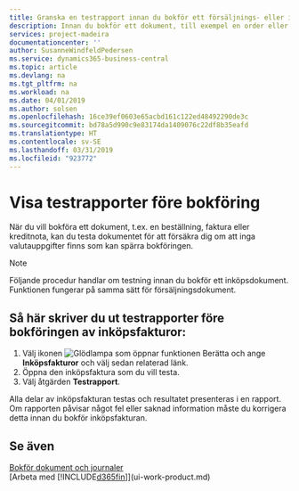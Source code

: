 ```yaml
---
title: Granska en testrapport innan du bokför ett försäljnings- eller inköpsdokument | Microsoft Docs
description: Innan du bokför ett dokument, till exempel en order eller kreditnota, kan du testa och granska den att söka efter fel som kan förhindra bokföring.
services: project-madeira
documentationcenter: ''
author: SusanneWindfeldPedersen
ms.service: dynamics365-business-central
ms.topic: article
ms.devlang: na
ms.tgt_pltfrm: na
ms.workload: na
ms.date: 04/01/2019
ms.author: solsen
ms.openlocfilehash: 16ce39ef0603e65acbd161c122ed48492290de3c
ms.sourcegitcommit: bd78a5d990c9e83174da1409076c22df8b35eafd
ms.translationtype: HT
ms.contentlocale: sv-SE
ms.lasthandoff: 03/31/2019
ms.locfileid: "923772"
---
```

# <a name="view-test-reports-before-posting"></a>Visa testrapporter före bokföring
När du vill bokföra ett dokument, t.ex. en beställning, faktura eller kreditnota, kan du testa dokumentet för att försäkra dig om att inga valutauppgifter finns som kan spärra bokföringen.

> [!NOTE]  
>   Följande procedur handlar om testning innan du bokför ett inköpsdokument. Funktionen fungerar på samma sätt för försäljningsdokument.

## <a name="to-print-a-test-report-before-posting-a-purchase-invoice"></a>Så här skriver du ut testrapporter före bokföringen av inköpsfakturor:
1. Välj ikonen ![Glödlampa som öppnar funktionen Berätta](media/ui-search/search_small.png "Berätta vad du vill göra") och ange **Inköpsfakturor** och välj sedan relaterad länk.
2. Öppna den inköpsfaktura som du vill testa.
3. Välj åtgärden **Testrapport**.  

Alla delar av inköpsfakturan testas och resultatet presenteras i en rapport. Om rapporten påvisar något fel eller saknad information måste du korrigera detta innan du bokför inköpsfakturan.

## <a name="see-also"></a>Se även
[Bokför dokument och journaler](ui-post-documents-journals.md)  
[Arbeta med [!INCLUDE[d365fin](includes/d365fin_md.md)]](ui-work-product.md)

